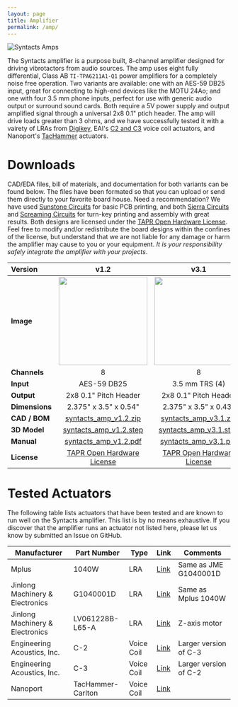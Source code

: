 ```yaml
---
layout: page
title: Amplifier
permalink: /amp/
---
```


![Syntacts Amps](https://raw.githubusercontent.com/wiki/mahilab/Syntacts/images/syntacts_amps.png)

The Syntacts amplifier is a purpose built, 8-channel amplifier designed for driving vibrotactors from audio sources. The amp uses eight fully differential, Class AB `TI-TPA6211A1-Q1` power amplifiers for a completely noise free operation. Two variants are available: one with an AES-59 DB25 input, great for connecting to high-end devices like the MOTU 24Ao; and one with four 3.5 mm phone inputs, perfect for use with generic audio output or surround sound cards. Both require a 5V power supply and output amplified signal through a universal 2x8 0.1" ptich header. The amp will drive loads greater than 3 ohms, and we have successfully tested it with a vairety of LRAs from [Digikey](https://www.digikey.com/products/en/motors-solenoids-driver-boards-modules/motors-ac-dc/178?k=&pkeyword=&sv=0&pv110=419682&sf=0&FV=-8%7C178&quantity=&ColumnSort=0&page=1&pageSize=25), EAI's [C2 and C3](https://www.eaiinfo.com/tactor-info) voice coil actuators, and Nanoport's [TacHammer](https://nanoport.io/haptics/) actuators. 

# Downloads

CAD/EDA files, bill of materials, and documentation for both variants can be found below. The files have been formated so that you can upload or send them directly to your favorite board house. Need a recommendation? We have used [Sunstone Circuits](https://www.sunstone.com/) for basic PCB printing, and both [Sierra Circuits](https://www.protoexpress.com/) and [Screaming Circuits](https://www.screamingcircuits.com/) for turn-key printing and assembly with great results. Both designs are licensed under the [TAPR Open Hardware License](https://tapr.org/the-tapr-open-hardware-license/). Feel free to modify and/or redistribute the board designs within the confines of the license, but understand that we are not liable for any damage or harm the amplifier may cause to you or your equipment. *It is your responsibility safely integrate the amplifier with your projects*.  

|**Version**|**v1.2**|**v3.1**|
|:--|:-:|:-:|
|**Image**|<img src="https://raw.githubusercontent.com/wiki/mahilab/Syntacts/images/amps/v1.2.png" width="200">|<img src="https://raw.githubusercontent.com/wiki/mahilab/Syntacts/images/amps/v3.1.png" width="200">|
|**Channels**|8|8|
|**Input**|AES-59 DB25|3.5 mm TRS (4)|
|**Output**|2x8 0.1" Pitch Header|2x8 0.1" Pitch Header|
|**Dimensions**|2.375" x 3.5" x 0.54"|2.375" x 3.5" x 0.43"|
|**CAD / BOM**| [syntacts_amp_v1.2.zip](https://raw.githubusercontent.com/wiki/mahilab/Syntacts/amps/syntacts_amp_v1.2.zip) | [syntacts_amp_v3.1.zip](https://raw.githubusercontent.com/wiki/mahilab/Syntacts/amps/syntacts_amp_v3.1.zip) | 
|**3D Model**| [syntacts_amp_v1.2.step](https://raw.githubusercontent.com/wiki/mahilab/Syntacts/amps/syntacts_amp_v1.2.step) | [syntacts_amp_v3.1.step](https://raw.githubusercontent.com/wiki/mahilab/Syntacts/amps/syntacts_amp_v3.1.step) | 
|**Manual**| [syntacts_amp_v1.2.pdf](https://raw.githubusercontent.com/wiki/mahilab/Syntacts/amps/syntacts_amp_v1.2.pdf) | [syntacts_amp_v3.1.pdf](https://raw.githubusercontent.com/wiki/mahilab/Syntacts/amps/syntacts_amp_v3.1.pdf) | 
|**License**|[TAPR Open Hardware License](https://tapr.org/the-tapr-open-hardware-license/)|[TAPR Open Hardware License](https://tapr.org/the-tapr-open-hardware-license/)|

# Tested Actuators

The following table lists actuators that have been tested and are known to run well on the Syntacts amplifier. This list is by no means exhaustive. If you discover that the amplifier runs an actuator not listed here, please let us know by submitted an Issue on GitHub.

|Manufacturer|Part Number|Type|Link|Comments|
|---|---|---|---|---|
|Mplus|1040W|LRA|[Link](http://www.mpluskr.com/?page_id=200)|Same as JME G1040001D|
|Jinlong Machinery & Electronics|G1040001D|LRA|[Link](https://www.vibration-motor.com/coin-vibration-motors/coin-linear-resonant-actuators-lra/g1040003d)|Same as Mplus 1040W|
|Jinlong Machinery & Electronics|	LV061228B-L65-A|LRA|[Link](https://www.digikey.com/product-detail/en/jinlong-machinery-electronics-inc/LV061228B-L65-A/1670-1050-ND/7732325)| Z-axis motor|
|Engineering Acoustics, Inc.|C-2|Voice Coil|[Link](https://www.eaiinfo.com/tactor-info)|Larger version of C-3|
|Engineering Acoustics, Inc.|C-3|Voice Coil|[Link](https://www.eaiinfo.com/tactor-info)|Larger version of C-2|
|Nanoport|TacHammer-Carlton|Voice Coil|[Link](https://nanoport.io/haptics/)||
